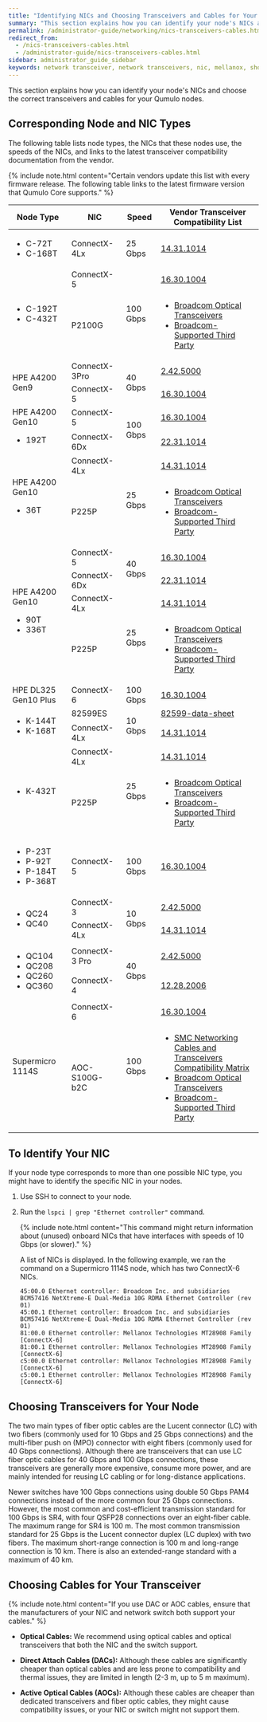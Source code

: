 ```yaml
---
title: "Identifying NICs and Choosing Transceivers and Cables for Your Qumulo Node"
summary: "This section explains how you can identify your node's NICs and choose the correct transceivers and cables for your Qumulo nodes."
permalink: /administrator-guide/networking/nics-transceivers-cables.html
redirect_from:
  - /nics-transceivers-cables.html
  - /administrator-guide/nics-transceivers-cables.html
sidebar: administrator_guide_sidebar
keywords: network transceiver, network transceivers, nic, mellanox, short range transceiver, long range transceiver, fiber, fiber optic, fiber optic cable
---
```


This section explains how you can identify your node's NICs and choose the correct transceivers and cables for your Qumulo nodes.

## Corresponding Node and NIC Types
The following table lists node types, the NICs that these nodes use, the speeds of the NICs, and links to the latest transceiver compatibility documentation from the vendor.

{% include note.html content="Certain vendors update this list with every firmware release. The following table links to the latest firmware version that Qumulo Core supports." %}

<table>
<thead>
  <tr>
    <th>Node Type</th>
    <th>NIC</th>
    <th>Speed</th>
    <th>Vendor Transceiver<br>Compatibility List</th>
  </tr>
</thead>
<tbody>
  <tr>
    <td><ul><li>C-72T</li><li>C-168T</li></ul></td>
    <td>ConnectX-4Lx</td>
    <td>25 Gbps</td>
    <td><a href="https://docs.nvidia.com/networking/display/ConnectX4LxFirmwarev14311014/Firmware+Compatible+Products">14.31.1014</a></td>
  </tr>
  <tr>
    <td rowspan="2"><ul><li>C-192T</li><li>C-432T</li></ul></td>
    <td>ConnectX-5</td>
    <td rowspan="2">100 Gbps</td>
    <td><a href="https://docs.nvidia.com/networking/display/ConnectX5Firmwarev16301004/Firmware+Compatible+Products#FirmwareCompatibleProducts-SupportedDevicesSupportedDevices">16.30.1004</a></td>
  </tr>
  <tr>
    <td>P2100G</td>
    <td><ul><li><a href="https://www.broadcom.com/products/fiber-optic-modules-components/networking/optical-transceivers">Broadcom Optical Transceivers</a></li><li><a href="https://techdocs.broadcom.com/us/en/storage-and-ethernet-connectivity/ethernet-nic-controllers/bcm957xxx/1-0/installation_3/connecting-the-network-cables.html">Broadcom-Supported Third Party</a></li></ul></td>
  </tr>
  <tr>
    <td rowspan="2">HPE A4200 Gen9</td>
    <td>ConnectX-3Pro</td>
    <td rowspan="2">40 Gbps</td>
    <td><a href="https://network.nvidia.com/related-docs/firmware/ConnectX3Pro-FW-2_42_5000-release_notes.pdf">2.42.5000</a></td>
  </tr>
  <tr>
    <td>ConnectX-5</td>
    <td><a href="https://docs.nvidia.com/networking/display/ConnectX5Firmwarev16301004/Firmware+Compatible+Products#FirmwareCompatibleProducts-SupportedDevicesSupportedDevices">16.30.1004</a></td>
  </tr>
  <tr>
    <td rowspan="2">HPE A4200 Gen10<ul><li>192T</li></ul></td>
    <td>ConnectX-5</td>
    <td rowspan="2">100 Gbps</td>
    <td><a href="https://docs.nvidia.com/networking/display/ConnectX5Firmwarev16301004/Firmware+Compatible+Products#FirmwareCompatibleProducts-SupportedDevicesSupportedDevices">16.30.1004</a></td>
  </tr>
  <tr>
    <td>ConnectX-6Dx</td>
    <td><a href="https://docs.nvidia.com/networking/display/ConnectX6DxFirmwarev22311014/Firmware+Compatible+Products">22.31.1014</a></td>
  </tr>
  <tr>
    <td rowspan="2">HPE A4200 Gen10<ul><li>36T</li></ul></td>
    <td>ConnectX-4Lx</td>
    <td rowspan="2">25 Gbps</td>
    <td><a href="https://docs.nvidia.com/networking/display/ConnectX4LxFirmwarev14311014/Firmware+Compatible+Products">14.31.1014</a></td>
  </tr>
  <tr>
    <td>P225P</td>
    <td><ul><li><a href="https://www.broadcom.com/products/fiber-optic-modules-components/networking/optical-transceivers">Broadcom Optical Transceivers</a></li><li><a href="https://techdocs.broadcom.com/us/en/storage-and-ethernet-connectivity/ethernet-nic-controllers/bcm957xxx/1-0/installation_3/connecting-the-network-cables.html">Broadcom-Supported Third Party</a></li></ul></td>
  </tr>
  <tr>
    <td rowspan="4">HPE A4200 Gen10<ul><li>90T</li><li>336T</li></ul></td>
    <td>ConnectX-5</td>
    <td rowspan="2">40 Gbps</td>
    <td><a href="https://docs.nvidia.com/networking/display/ConnectX5Firmwarev16301004/Firmware+Compatible+Products#FirmwareCompatibleProducts-SupportedDevicesSupportedDevices">16.30.1004</a></td>
  </tr>
  <tr>
    <td>ConnectX-6Dx</td>
    <td><a href="https://docs.nvidia.com/networking/display/ConnectX6DxFirmwarev22311014/Firmware+Compatible+Products">22.31.1014</a></td>
  </tr>
  <tr>
    <td>ConnectX-4Lx</td>
    <td rowspan="2">25 Gbps</td>
    <td><a href="https://docs.nvidia.com/networking/display/ConnectX4LxFirmwarev14311014/Firmware+Compatible+Products">14.31.1014</a></td>
  </tr>
  <tr>
    <td>P225P</td>
    <td><ul><li><a href="https://www.broadcom.com/products/fiber-optic-modules-components/networking/optical-transceivers">Broadcom Optical Transceivers</a></li><li><a href="https://techdocs.broadcom.com/us/en/storage-and-ethernet-connectivity/ethernet-nic-controllers/bcm957xxx/1-0/installation_3/connecting-the-network-cables.html">Broadcom-Supported Third Party</a></li></ul></td>
  </tr>
  <tr>
    <td>HPE DL325 Gen10 Plus</td>
    <td>ConnectX-6</td>
    <td>100 Gbps</td>
    <td><a href="https://docs.nvidia.com/networking/display/ConnectX6Firmwarev20301004/Firmware+Compatible+Products">16.30.1004</a></td>
  </tr>
  <tr>
    <td rowspan="2"><ul><li>K-144T</li><li>K-168T</li></ul></td>
    <td>82599ES</td>
    <td rowspan="2">10 Gbps</td>
    <td><a href="https://www.intel.com/content/www/us/en/embedded/products/networking/82599-10-gbe-controller-datasheet.html?asset=2377">82599-data-sheet</a></td>
  </tr>
  <tr>
    <td>ConnectX-4Lx</td>
    <td><a href="https://docs.nvidia.com/networking/display/ConnectX4LxFirmwarev14311014/Firmware+Compatible+Products">14.31.1014</a></td>
  </tr>
  <tr>
    <td rowspan="2"><ul><li>K-432T</li></ul></td>
    <td>ConnectX-4Lx</td>
    <td rowspan="2">25 Gbps</td>
    <td><a href="https://docs.nvidia.com/networking/display/ConnectX4LxFirmwarev14311014/Firmware+Compatible+Products">14.31.1014</a></td>
  </tr>
  <tr>
    <td>P225P</td>
    <td><ul><li><a href="https://www.broadcom.com/products/fiber-optic-modules-components/networking/optical-transceivers">Broadcom Optical Transceivers</a></li><li><a href="https://techdocs.broadcom.com/us/en/storage-and-ethernet-connectivity/ethernet-nic-controllers/bcm957xxx/1-0/installation_3/connecting-the-network-cables.html">Broadcom-Supported Third Party</a></li></ul></td>
  </tr>
  <tr>
    <td><ul><li>P-23T</li><li>P-92T</li><li>P-184T</li><li>P-368T</li></ul></td>
    <td>ConnectX-5</td>
    <td>100 Gbps</td>
    <td><a href="https://docs.nvidia.com/networking/display/ConnectX5Firmwarev16301004/Firmware+Compatible+Products#FirmwareCompatibleProducts-SupportedDevicesSupportedDevices">16.30.1004</a></td>
  </tr>
  <tr>
    <td rowspan="2"><ul><li>QC24</li><li>QC40</li></ul></td>
    <td>ConnectX-3</td>
    <td rowspan="2">10 Gbps</td>
    <td><a href="https://network.nvidia.com/sites/default/files/related-docs/firmware/ConnectX3-FW-2_42_5000-release_notes.pdf)">2.42.5000</a></td>
  </tr>
  <tr>
    <td>ConnectX-4Lx</td>
    <td><a href="https://docs.nvidia.com/networking/display/ConnectX4LxFirmwarev14311014/Firmware+Compatible+Products">14.31.1014</a></td>
  </tr>
  <tr>
    <td rowspan="2"><ul><li>QC104</li><li>QC208</li><li>QC260</li><li>QC360</li></ul></td>
    <td>ConnectX-3 Pro</td>
    <td rowspan="2">40 Gbps</td>
    <td><a href="https://network.nvidia.com/related-docs/firmware/ConnectX3Pro-FW-2_42_5000-release_notes.pdf">2.42.5000</a></td>
  </tr>
  <tr>
    <td>ConnectX-4</td>
    <td><a href="https://docs.nvidia.com/networking/display/ConnectX4Firmwarev12282006/Firmware+Compatible+Products">12.28.2006</a></td>
  </tr>
  <tr>
    <td rowspan="2">Supermicro 1114S</td>
    <td>ConnectX-6</td>
    <td rowspan="2">100 Gbps</td>
    <td><a href="https://docs.nvidia.com/networking/display/ConnectX6Firmwarev20301004/Firmware+Compatible+Products">16.30.1004</a></td>
  </tr>
  <tr>
    <td>AOC-S100G-b2C</td>
    <td><ul><li><a href="https://www.supermicro.com/en/support/resources/aoc/cables-transceivers">SMC Networking Cables and Transceivers Compatibility Matrix</a></li><li><a href="https://www.broadcom.com/products/fiber-optic-modules-components/networking/optical-transceivers">Broadcom Optical Transceivers</a></li><li><a href="https://techdocs.broadcom.com/us/en/storage-and-ethernet-connectivity/ethernet-nic-controllers/bcm957xxx/1-0/installation_3/connecting-the-network-cables.html">Broadcom-Supported Third Party</a></li></ul></td>
  </tr>
</tbody>
</table>

## To Identify Your NIC
If your node type corresponds to more than one possible NIC type, you might have to identify the specific NIC in your nodes.

1. Use SSH to connect to your node.

1. Run the `lspci | grep "Ethernet controller"` command.

   {% include note.html content="This command might return information about (unused) onboard NICs that have interfaces with speeds of 10 Gbps (or slower)." %}

   A list of NICs is displayed. In the following example, we ran the command on a Supermicro 1114S node, which has two ConnectX-6 NICs.

   ```
   45:00.0 Ethernet controller: Broadcom Inc. and subsidiaries BCM57416 NetXtreme-E Dual-Media 10G RDMA Ethernet Controller (rev 01)
   45:00.1 Ethernet controller: Broadcom Inc. and subsidiaries BCM57416 NetXtreme-E Dual-Media 10G RDMA Ethernet Controller (rev 01)
   81:00.0 Ethernet controller: Mellanox Technologies MT28908 Family [ConnectX-6]
   81:00.1 Ethernet controller: Mellanox Technologies MT28908 Family [ConnectX-6]
   c5:00.0 Ethernet controller: Mellanox Technologies MT28908 Family [ConnectX-6]
   c5:00.1 Ethernet controller: Mellanox Technologies MT28908 Family [ConnectX-6]
   ```

## Choosing Transceivers for Your Node
The two main types of fiber optic cables are the Lucent connector (LC) with two fibers (commonly used for 10 Gbps and 25 Gbps connections) and the multi-fiber push on (MPO) connector with eight fibers (commonly used for 40 Gbps connections). Although there are transceivers that can use LC fiber optic cables for 40 Gbps and 100 Gbps connections, these transceivers are generally more expensive, consume more power, and are mainly intended for reusing LC cabling or for long-distance applications.

Newer switches have 100 Gbps connections using double 50 Gbps PAM4 connections instead of the more common four 25 Gbps connections. However, the most common and cost-efficient transmission standard for 100 Gbps is SR4, with four QSFP28 connections over an eight-fiber cable. The maximum range for SR4 is 100 m. The most common transmission standard for 25 Gbps is the Lucent connector duplex (LC duplex) with two fibers. The maximum short-range connection is 100 m and long-range connection is 10 km. There is also an extended-range standard with a maximum of 40 km.

## Choosing Cables for Your Transceiver

{% include note.html content="If you use DAC or AOC cables, ensure that the manufacturers of your NIC and network switch both support your cables." %}

* **Optical Cables:** We recommend using optical cables and optical transceivers that both the NIC and the switch support.

* **Direct Attach Cables (DACs):** Although these cables are significantly cheaper than optical cables and are less prone to compatibility and thermal issues, they are limited in length (2-3 m, up to 5 m maximum).

* **Active Optical Cables (AOCs):** Although these cables are cheaper than dedicated transceivers and fiber optic cables, they might cause compatibility issues, or your NIC or switch might not support them.
